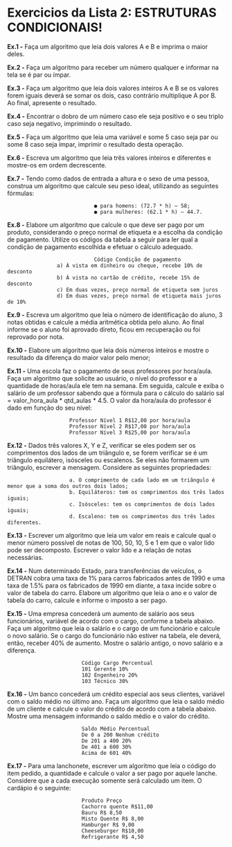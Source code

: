 # Exercicios da Lista 2: ESTRUTURAS CONDICIONAIS!

**Ex.1 -** Faça um algoritmo que leia dois valores A e B e imprima o maior deles.

**Ex.2 -** Faça um algoritmo para receber um número qualquer e informar na tela se é par ou ímpar.

**Ex.3 -** Faça um algoritmo que leia dois valores inteiros A e B se os valores forem iguais deverá se somar os dois, caso contrário multiplique A por B. Ao final, apresente o resultado.

**Ex.4 -**  Encontrar o dobro de um número caso ele seja positivo e o seu triplo caso seja negativo, imprimindo o resultado.

**Ex.5 -** Faça um algoritmo que leia uma variável e some 5 caso seja par ou some 8 caso seja ímpar, imprimir o resultado desta operação.

**Ex.6 -** Escreva um algoritmo que leia três valores inteiros e diferentes e mostre-os em ordem decrescente.

**Ex.7 -** Tendo como dados de entrada a altura e o sexo de uma pessoa, construa um algoritmo que calcule seu peso ideal, utilizando as seguintes fórmulas:

                                ● para homens: (72.7 * h) – 58;
                                ● para mulheres: (62.1 * h) – 44.7.

**Ex.8 -** Elabore um algoritmo que calcule o que deve ser pago por um produto, considerando o preço normal de etiqueta e a escolha da condição de pagamento. Utilize os códigos da tabela a seguir para ler qual a condição de pagamento escolhida e efetuar o cálculo adequado. 

                                Código Condição de pagamento
                    a) À vista em dinheiro ou cheque, recebe 10% de desconto
                    b) À vista no cartão de crédito, recebe 15% de desconto
                    c) Em duas vezes, preço normal de etiqueta sem juros
                    d) Em duas vezes, preço normal de etiqueta mais juros de 10%

**Ex.9 -** Escreva um algoritmo que leia o número de identificação do aluno, 3 notas obtidas e calcule a média aritmética obtida pelo aluno. Ao final informe se o aluno foi aprovado direto, ficou em recuperação ou foi reprovado por nota.

**Ex.10 -** Elabore um algoritmo que leia dois números inteiros e mostre o resultado da diferença do maior valor pelo menor;

**Ex.11 -** Uma escola faz o pagamento de seus professores por hora/aula. Faça um algoritmo que solicite ao usuário, o nível do professor e a quantidade de horas/aula ele tem na semana. Em seguida, calcule e exiba o salário de um professor sabendo que a fórmula para o cálculo do salário sal = valor_hora_aula * qtd_aulas * 4.5. O valor da hora/aula do professor é dado em função do seu nível:

                        Professor Nível 1 R$12,00 por hora/aula
                        Professor Nível 2 R$17,00 por hora/aula
                        Professor Nível 3 R$25,00 por hora/aula

**Ex.12 -** Dados três valores X, Y e Z, verificar se eles podem ser os comprimentos dos lados de um triângulo e, se forem verificar se é um triângulo equilátero, isósceles ou escalenos. Se eles não formarem um triângulo, escrever a mensagem. Considere as seguintes propriedades:

                        a. O comprimento de cada lado em um triângulo é menor que a soma dos outros dois lados;
                        b. Equiláteros: tem os comprimentos dos três lados iguais;
                        c. Isósceles: tem os comprimentos de dois lados iguais;
                        d. Escaleno: tem os comprimentos dos três lados diferentes.

**Ex.13 -** Escrever um algoritmo que leia um valor em reais e calcule qual o menor número possível de notas de 100, 50, 10, 5 e 1 em que o valor lido pode ser decomposto. Escrever o valor lido e a relação de notas necessárias.

**Ex.14 -** Num determinado Estado, para transferências de veículos, o DETRAN cobra uma taxa de 1% para carros fabricados antes de 1990 e uma taxa de 1.5% para os fabricados de 1990 em diante, a taxa incide sobre o valor de tabela do carro. Elabore um algoritmo que leia o ano e o valor de tabela do carro, calcule e informe o imposto a ser pago.

**Ex.15 -** Uma empresa concederá um aumento de salário aos seus funcionários, variável de acordo com o cargo, conforme a tabela abaixo. Faça um algoritmo que leia o salário e o cargo de um funcionário e calcule o novo salário. Se o cargo do funcionário não estiver na tabela, ele deverá, então, receber 40% de aumento. Mostre o salário antigo, o novo salário e a diferença.

                            Código Cargo Percentual
                            101 Gerente 10%
                            102 Engenheiro 20%
                            103 Técnico 30%

**Ex.16 -**  Um banco concederá um crédito especial aos seus clientes, variável com o saldo médio no último ano. Faça um algoritmo que leia o saldo médio de um cliente e calcule o valor do crédito de acordo com a tabela abaixo. Mostre uma mensagem informando o saldo médio e o valor do crédito.

                            Saldo Médio Percentual
                            De 0 a 200 Nenhum crédito
                            De 201 a 400 20%
                            De 401 a 600 30%
                            Acima de 601 40%

**Ex.17 -** Para uma lanchonete, escrever um algoritmo que leia o código do item pedido, a quantidade e calcule o valor a ser pago por aquele lanche. Considere que a cada execução somente será calculado um item. O cardápio é o seguinte:

                            Produto Preço
                            Cachorro quente R$11,00
                            Bauru R$ 8,50
                            Misto Quente R$ 8,00
                            Hamburger R$ 9,00
                            Cheeseburger R$10,00
                            Refrigerante R$ 4,50